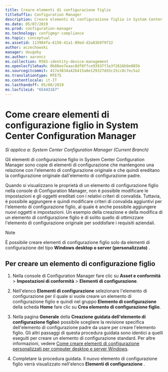 ```yaml
---
title: Creare elementi di configurazione figlio
titleSuffix: Configuration Manager
description: Creare elementi di configurazione figlio in System Center Configuration Manager.Come creare elementi di configurazione figlio in System Center Configuration Manager.
ms.date: 05/07/2019
ms.prod: configuration-manager
ms.technology: configmgr-compliance
ms.topic: conceptual
ms.assetid: 113984fa-6150-41a1-89ed-d2a83b979732
author: aczechowski
manager: dougeby
ms.author: aaroncz
ms.collection: M365-identity-device-management
ms.openlocfilehash: 0b88ee7eaac8df8ffce93937f3a3f2616b9e085b
ms.sourcegitcommit: 417e3834a42b415a8e129327dd3c15cc0c7ec5a2
ms.translationtype: MTE75
ms.contentlocale: it-IT
ms.lasthandoff: 05/08/2019
ms.locfileid: "65443167"
---
```

# <a name="how-to-create-child-configuration-items-in-system-center-configuration-manager"></a>Come creare elementi di configurazione figlio in System Center Configuration Manager

*Si applica a: System Center Configuration Manager (Current Branch)*

Gli elementi di configurazione figlio in System Center Configuration Manager sono copie di elementi di configurazione che mantengono una relazione con l'elemento di configurazione originale e che quindi ereditano la configurazione originale dall'elemento di configurazione padre.  

Quando si visualizzano le proprietà di un elemento di configurazione figlio nella console di Configuration Manager, non è possibile modificare le impostazioni e gli oggetti ereditati con i relativi criteri di convalida. Tuttavia, è possibile aggiungere e quindi modificare criteri di convalida aggiuntivi per l'elemento di configurazione figlio, al quale è anche possibile aggiungere nuovi oggetti e impostazioni.
Un esempio della creazione e della modifica di un elemento di configurazione figlio è di solito quello di ottimizzare l'elemento di configurazione originale per soddisfare i requisiti aziendali.  

> [!NOTE]  
>  È possibile creare elementi di configurazione figlio solo da elementi di configurazione del tipo **Windows desktop o server (personalizzato)** .  

## <a name="to-create-a-child-configuration-item"></a>Per creare un elemento di configurazione figlio  

1.  Nella console di Configuration Manager fare clic su **Asset e conformità** > **Impostazioni di conformità** > **Elementi di configurazione**.  

3.  Nell'elenco **Elementi di configurazione** selezionare l'elemento di configurazione per il quale si vuole creare un elemento di configurazione figlio e quindi nel gruppo **Elemento di configurazione** della scheda **Home** fare clic su **Crea elemento di configurazione figlio**.  

4.  Nella pagina **Generale** della **Creazione guidata dell'elemento di configurazione figlio**è possibile scegliere la revisione specifica dell'elemento di configurazione padre da usare per creare l'elemento figlio. Gli altri passaggi di questa procedura guidata sono identici a quelli eseguiti per creare un elemento di configurazione standard. Per altre informazioni, vedere [Come creare elementi di configurazione personalizzati per computer desktop e server Windows](../../compliance/deploy-use/create-custom-configuration-items-for-windows-desktop-and-server-computers-managed-with-the-client.md).  

5.  Completare la procedura guidata. Il nuovo elemento di configurazione figlio verrà visualizzato nell'elenco **Elementi di configurazione** .  
